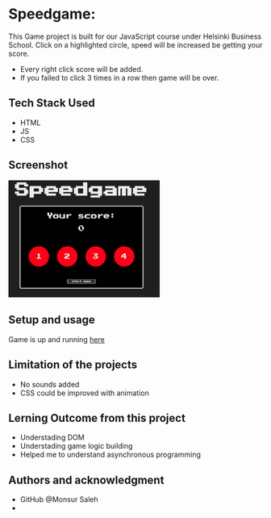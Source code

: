 # Speedgame:

This Game project is built for our JavaScript course under Helsinki Business School.
Click on a highlighted circle, speed will be increased be getting your score.

- Every right click score will be added.
- If you failed to click 3 times in a row then game will be over.

## Tech Stack Used

- HTML
- JS
- CSS

## Screenshot

<img
  src="./game_image.png"
  alt="game_image"
  title="Game Image "
  style="display: inline-block; margin: 0 auto; max-width: 300px">

## Setup and usage

Game is up and running [here](https://public.bc.fi/s2300110/speed_game/)

## Limitation of the projects

- No sounds added
- CSS could be improved with animation

## Lerning Outcome from this project

- Understading DOM
- Understading game logic building
- Helped me to understand asynchronous programming

## Authors and acknowledgment

- GitHub @Monsur Saleh
-
